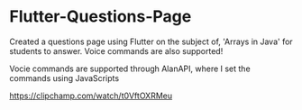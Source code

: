 # Flutter-Questions-Page
Created a questions page using Flutter on the subject of, 'Arrays in Java' for students to answer. Voice commands are also supported!  

Vocie commands are supported through AlanAPI, where I set the commands using JavaScripts  

https://clipchamp.com/watch/t0VftOXRMeu

